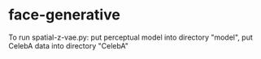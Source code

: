 # face-generative
To run spatial-z-vae.py:
put perceptual model into directory "model", 
put CelebA data into directory "CelebA"
